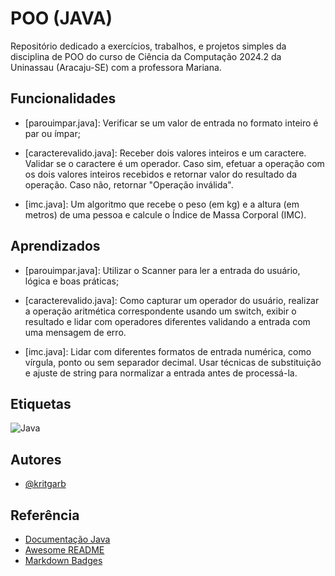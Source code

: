 
# POO (JAVA)

Repositório dedicado a exercícios, trabalhos, e projetos simples da disciplina de POO do curso de Ciência da Computação 2024.2 da Uninassau (Aracaju-SE) com a professora Mariana.


## Funcionalidades

- [parouimpar.java]: Verificar se um valor de entrada no formato inteiro é par ou ímpar;

- [caracterevalido.java]: Receber dois valores inteiros e um caractere. Validar se o caractere é um operador. Caso sim, efetuar a operação com os dois valores inteiros recebidos e retornar valor do resultado da operação. Caso não, retornar "Operação inválida".

- [imc.java]: Um algoritmo que recebe o peso (em kg) e a altura (em metros) de uma pessoa e calcule o Índice de Massa Corporal (IMC).



## Aprendizados

- [parouimpar.java]: Utilizar o Scanner para ler a entrada do usuário, lógica e boas práticas;

- [caracterevalido.java]: Como capturar um operador do usuário, realizar a operação aritmética correspondente usando um switch, exibir o resultado e lidar com operadores diferentes validando a entrada com uma mensagem de erro.

- [imc.java]: Lidar com diferentes formatos de entrada numérica, como vírgula, ponto ou sem separador decimal. Usar técnicas de substituição e ajuste de string para normalizar a entrada antes de processá-la.



## Etiquetas
![Java](https://img.shields.io/badge/java-%23ED8B00.svg?style=for-the-badge&logo=openjdk&logoColor=white)




## Autores

- [@kritgarb](https://www.github.com/kritgarb)


## Referência

 - [Documentação Java](https://docs.oracle.com/en/java/)
 - [Awesome README](https://github.com/matiassingers/awesome-readme)
  - [Markdown Badges](https://github.com/matiassingers/awesome-readme)

